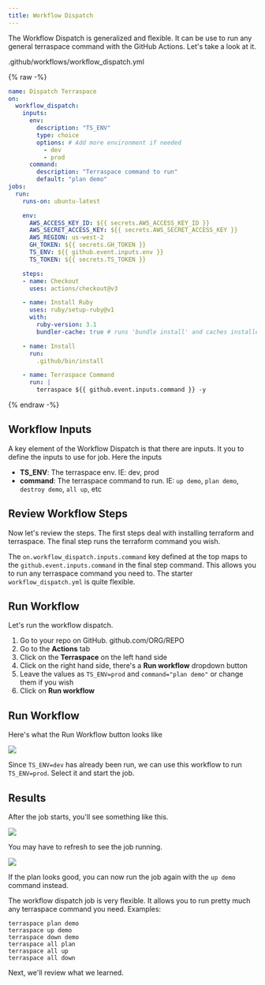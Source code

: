 ```yaml
---
title: Workflow Dispatch
---
```


The Workflow Dispatch is generalized and flexible.  It can be use to run any general terraspace command with the GitHub Actions. Let's take a look at it.

.github/workflows/workflow_dispatch.yml

{% raw -%}
```yaml
name: Dispatch Terraspace
on:
  workflow_dispatch:
    inputs:
      env:
        description: "TS_ENV"
        type: choice
        options: # Add more environment if needed
          - dev
          - prod
      command:
        description: "Terraspace command to run"
        default: "plan demo"
jobs:
  run:
    runs-on: ubuntu-latest

    env:
      AWS_ACCESS_KEY_ID: ${{ secrets.AWS_ACCESS_KEY_ID }}
      AWS_SECRET_ACCESS_KEY: ${{ secrets.AWS_SECRET_ACCESS_KEY }}
      AWS_REGION: us-west-2
      GH_TOKEN: ${{ secrets.GH_TOKEN }}
      TS_ENV: ${{ github.event.inputs.env }}
      TS_TOKEN: ${{ secrets.TS_TOKEN }}

    steps:
    - name: Checkout
      uses: actions/checkout@v3

    - name: Install Ruby
      uses: ruby/setup-ruby@v1
      with:
        ruby-version: 3.1
        bundler-cache: true # runs 'bundle install' and caches installed gems automatically

    - name: Install
      run:
        .github/bin/install

    - name: Terraspace Command
      run: |
        terraspace ${{ github.event.inputs.command }} -y
```
{% endraw -%}

## Workflow Inputs

A key element of the Workflow Dispatch is that there are inputs. It you to define the inputs to use for job. Here the inputs

* **TS_ENV**: The terraspace env. IE: dev, prod
* **command**: The terraspace command to run. IE: `up demo`, `plan demo`, `destroy demo`, `all up`, etc

## Review Workflow Steps

Now let's review the steps. The first steps deal with installing terraform and terraspace. The final step runs the terraform command you wish.

The `on.workflow_dispatch.inputs.command` key defined at the top maps to the `github.event.inputs.command` in the final step command. This allows you to run any terraspace command you need to.  The starter `workflow_dispatch.yml` is quite flexible.

## Run Workflow

Let's run the workflow dispatch.

1. Go to your repo on GitHub. github.com/ORG/REPO
2. Go to the **Actions** tab
3. Click on the **Terraspace** on the left hand side
4. Click on the right hand side, there's a **Run workflow** dropdown button
5. Leave the values as `TS_ENV=prod` and `command="plan demo"` or change them if you wish
6. Click on **Run workflow**

## Run Workflow

Here's what the Run Workflow button looks like

![](https://img.boltops.com/images/terraspace/cloud/ci/github/workflow_dispatch/run-workflow-button.png)

Since `TS_ENV=dev` has already been run, we can use this workflow to run `TS_ENV=prod`.  Select it and start the job.

## Results

After the job starts, you'll see something like this.

![](https://img.boltops.com/images/terraspace/cloud/ci/github/workflow_dispatch/run-workflow-started.png)

You may have to refresh to see the job running.

![](https://img.boltops.com/images/terraspace/cloud/ci/github/workflow_dispatch/run-workflow-completed.png)

If the plan looks good, you can now run the job again with the `up demo` command instead.

The workflow dispatch job is very flexible. It allows you to run pretty much any terraspace command you need. Examples:

    terraspace plan demo
    terraspace up demo
    terraspace down demo
    terraspace all plan
    terraspace all up
    terraspace all down

Next, we'll review what we learned.
